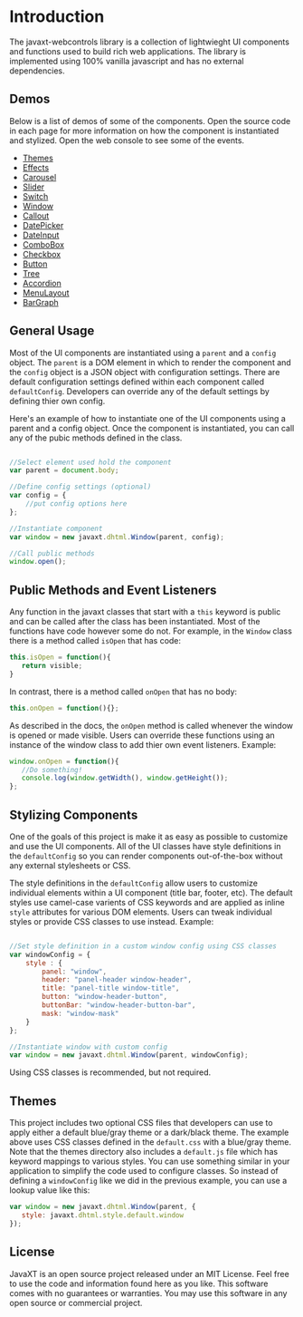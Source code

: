 # Introduction
The javaxt-webcontrols library is a collection of lightwieght UI components and functions used to build rich web applications. 
The library is implemented using 100% vanilla javascript and has no external dependencies.



## Demos
Below is a list of demos of some of the components. 
Open the source code in each page for more information on how the component is instantiated and stylized. Open the web console to see some of the events.

- [Themes](https://javaxt-project.github.io/javaxt-webcontrols/demos/themes/Themes.html)
- [Effects](https://javaxt-project.github.io/javaxt-webcontrols/demos/effects/Effects.html)
- [Carousel](https://javaxt-project.github.io/javaxt-webcontrols/demos/carousel/Carousel.html)
- [Slider](https://javaxt-project.github.io/javaxt-webcontrols/demos/slider/Slider.html)
- [Switch](https://javaxt-project.github.io/javaxt-webcontrols/demos/switch/Switch.html)
- [Window](https://javaxt-project.github.io/javaxt-webcontrols/demos/window/Window.html)
- [Callout](https://javaxt-project.github.io/javaxt-webcontrols/demos/callout/Callout.html)
- [DatePicker](https://javaxt-project.github.io/javaxt-webcontrols/demos/datepicker/DatePicker.html)
- [DateInput](https://javaxt-project.github.io/javaxt-webcontrols/demos/datepicker/DateInput.html)
- [ComboBox](https://javaxt-project.github.io/javaxt-webcontrols/demos/combobox/ComboBox.html)
- [Checkbox](https://javaxt-project.github.io/javaxt-webcontrols/demos/checkbox/Checkbox.html)
- [Button](https://javaxt-project.github.io/javaxt-webcontrols/demos/button/Button.html)
- [Tree](https://javaxt-project.github.io/javaxt-webcontrols/demos/tree/Tree.html)
- [Accordion](https://javaxt-project.github.io/javaxt-webcontrols/demos/accordion/Accordion.html)
- [MenuLayout](https://javaxt-project.github.io/javaxt-webcontrols/demos/layouts/MenuLayout.html)
- [BarGraph](https://javaxt-project.github.io/javaxt-webcontrols/demos/bargraph/BarGraph.html)


## General Usage
Most of the UI components are instantiated using a `parent` and a `config` object. 
The `parent` is a DOM element in which to render the component and the `config` object is 
a JSON object with configuration settings. There are default configuration settings defined 
within each component called `defaultConfig`. Developers can override any of the default 
settings by defining thier own config.

Here's an example of how to instantiate one of the UI components using a parent and a config object.
Once the component is instantiated, you can call any of the pubic methods defined in the class.

```javascript

//Select element used hold the component
var parent = document.body;

//Define config settings (optional)
var config = {
    //put config options here
};

//Instantiate component
var window = new javaxt.dhtml.Window(parent, config);

//Call public methods
window.open();
```

## Public Methods and Event Listeners
Any function in the javaxt classes that start with a `this` keyword is public and can be called after the class has been instantiated. 
Most of the functions have code however some do not. For example, in the `Window` class there is a method called `isOpen` that has code:
```javascript
this.isOpen = function(){
   return visible;
}
```
In contrast, there is a method called `onOpen` that has no body:
```javascript
this.onOpen = function(){};
```
As described in the docs, the `onOpen` method is called whenever the window is opened or made visible. Users can override these functions 
using an instance of the window class to add thier own event listeners. Example:
```javascript
window.onOpen = function(){
   //Do something!
   console.log(window.getWidth(), window.getHeight());
};
```

## Stylizing Components
One of the goals of this project is make it as easy as possible to customize and use the UI components. All of the UI classes have style definitions 
in the `defaultConfig` so you can render components out-of-the-box without any external stylesheets or CSS. 

The style definitions in the `defaultConfig` allow users to customize individual elements within a UI component (title bar, footer, etc).
The default styles use camel-case varients of CSS keywords and are applied as inline `style` attributes for various DOM elements. 
Users can tweak individual styles or provide CSS classes to use instead. Example:
```javascript

//Set style definition in a custom window config using CSS classes
var windowConfig = {
    style : {
        panel: "window",
        header: "panel-header window-header",
        title: "panel-title window-title",
        button: "window-header-button",
        buttonBar: "window-header-button-bar",
        mask: "window-mask"
    }
};

//Instantiate window with custom config
var window = new javaxt.dhtml.Window(parent, windowConfig);
```

Using CSS classes is recommended, but not required. 


## Themes
This project includes two optional CSS files that developers can use to apply either a default blue/gray theme or a dark/black theme. 
The example above uses CSS classes defined in the `default.css` with a blue/gray theme. Note that the themes directory also includes
a `default.js` file which has keyword mappings to various styles. You can use something similar in your application to simplify the 
code used to configure classes. So instead of defining a `windowConfig` like we did in the previous example, you can use a lookup value
like this:
```javascript
var window = new javaxt.dhtml.Window(parent, {
   style: javaxt.dhtml.style.default.window
});
```

## License
JavaXT is an open source project released under an MIT License. Feel free to use the code and information found here as you like. 
This software comes with no guarantees or warranties. You may use this software in any open source or commercial project.
